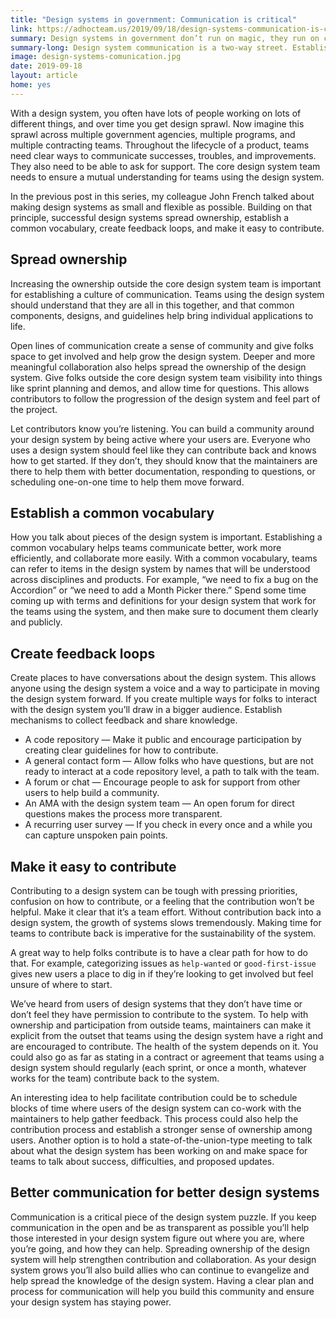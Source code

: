 ```yaml
---
title: "Design systems in government: Communication is critical"
link: https://adhocteam.us/2019/09/18/design-systems-communication-is-critical/
summary: Design systems in government don’t run on magic, they run on communication.
summary-long: Design system communication is a two-way street. Establishing a strong communication strategy to get information from teams using the design system as well as provide the core team with information is critical for its success.
image: design-systems-comunication.jpg
date: 2019-09-18
layout: article
home: yes
---
```


With a design system, you often have lots of people working on lots of different things, and over time you get design sprawl. Now imagine this sprawl across multiple government agencies, multiple programs, and multiple contracting teams. Throughout the lifecycle of a product, teams need clear ways to communicate successes, troubles, and improvements. They also need to be able to ask for support. The core design system team needs to ensure a mutual understanding for teams using the design system.

In the previous post in this series, my colleague John French talked about making design systems as small and flexible as possible. Building on that principle, successful design systems spread ownership, establish a common vocabulary, create feedback loops, and make it easy to contribute.

## Spread ownership

Increasing the ownership outside the core design system team is important for establishing a culture of communication. Teams using the design system should understand that they are all in this together, and that common components, designs, and guidelines help bring individual applications to life.

Open lines of communication create a sense of community and give folks space to get involved and help grow the design system. Deeper and more meaningful collaboration also helps spread the ownership of the design system. Give folks outside the core design system team visibility into things like sprint planning and demos, and allow time for questions. This allows contributors to follow the progression of the design system and feel part of the project.

Let contributors know you’re listening. You can build a community around your design system by being active where your users are. Everyone who uses a design system should feel like they can contribute back and knows how to get started. If they don’t, they should know that the maintainers are there to help them with better documentation, responding to questions, or scheduling one-on-one time to help them move forward.

## Establish a common vocabulary

How you talk about pieces of the design system is important. Establishing a common vocabulary helps teams communicate better, work more efficiently, and collaborate more easily. With a common vocabulary, teams can refer to items in the design system by names that will be understood across disciplines and products. For example, “we need to fix a bug on the Accordion” or “we need to add a Month Picker there.” Spend some time coming up with terms and definitions for your design system that work for the teams using the system, and then make sure to document them clearly and publicly.

## Create feedback loops

Create places to have conversations about the design system. This allows anyone using the design system a voice and a way to participate in moving the design system forward. If you create multiple ways for folks to interact with the design system you’ll draw in a bigger audience. Establish mechanisms to collect feedback and share knowledge.

* A code repository — Make it public and encourage participation by creating clear guidelines for how to contribute.
* A general contact form — Allow folks who have questions, but are not ready to interact at a code repository level, a path to talk with the team.
* A forum or chat — Encourage people to ask for support from other users to help build a community.
* An AMA with the design system team — An open forum for direct questions makes the process more transparent.
* A recurring user survey — If you check in every once and a while you can capture unspoken pain points.

## Make it easy to contribute

Contributing to a design system can be tough with pressing priorities, confusion on how to contribute, or a feeling that the contribution won’t be helpful. Make it clear that it’s a team effort. Without contribution back into a design system, the growth of systems slows tremendously. Making time for teams to contribute back is imperative for the sustainability of the system.

A great way to help folks contribute is to have a clear path for how to do that. For example, categorizing issues as `help-wanted` or `good-first-issue` gives new users a place to dig in if they’re looking to get involved but feel unsure of where to start.

We’ve heard from users of design systems that they don’t have time or don’t feel they have permission to contribute to the system. To help with ownership and participation from outside teams, maintainers can make it explicit from the outset that teams using the design system have a right and are encouraged to contribute. The health of the system depends on it. You could also go as far as stating in a contract or agreement that teams using a design system should regularly (each sprint, or once a month, whatever works for the team) contribute back to the system.

An interesting idea to help facilitate contribution could be to schedule blocks of time where users of the design system can co-work with the maintainers to help gather feedback. This process could also help the contribution process and establish a stronger sense of ownership among users. Another option is to hold a state-of-the-union-type meeting to talk about what the design system has been working on and make space for teams to talk about success, difficulties, and proposed updates.

## Better communication for better design systems

Communication is a critical piece of the design system puzzle. If you keep communication in the open and be as transparent as possible you’ll help those interested in your design system figure out where you are, where you’re going, and how they can help. Spreading ownership of the design system will help strengthen contribution and collaboration. As your design system grows you’ll also build allies who can continue to evangelize and help spread the knowledge of the design system. Having a clear plan and process for communication will help you build this community and ensure your design system has staying power.